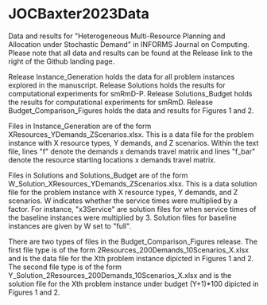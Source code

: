 # JOCBaxter2023Data
Data and results for "Heterogeneous Multi-Resource Planning and Allocation under Stochastic Demand" in INFORMS Journal on Computing. Please note that all data and results can be found at the Release link to the right of the Github landing page.

Release Instance_Generation holds the data for all problem instances explored in the manuscript.
Release Solutions holds the results for computational experiments for smRmD-P.
Release Solutions_Budget holds the results for computational experiments for smRmD.
Release Budget_Comparison_Figures holds the data and results for Figures 1 and 2.

Files in Instance_Generation are of the form XResources_YDemands_ZScenarios.xlsx. This is a data file for the problem instance with X resource types, Y demands, and Z scenarios. Within the text file, lines "f" denote the demands x demands travel matrix and lines "f_bar" denote the resource starting locations x demands travel matrix. 

Files in Solutions and Solutions_Budget are of the form W_Solution_XResources_YDemands_ZScenarios.xlsx. This is a data solution file for the problem instance with X resource types, Y demands, and Z scenarios. W indicates whether the service times were multiplied by a factor. For instance, "x3Service" are solution files for when service times of the baseline instances were multiplied by 3. Solution files for baseline instances are given by W set to "full".

There are two types of files in the Budget_Comparison_Figures release. The first file type is of the form 2Resources_200Demands_10Scenarios_X.xlsx and is the data file for the Xth problem instance dipicted in Figures 1 and 2. The second file type is of the form Y_Solution_2Resources_200Demands_10Scenarios_X.xlsx and is the solution file for the Xth problem instance under budget (Y+1)*100 dipicted in Figures 1 and 2.


